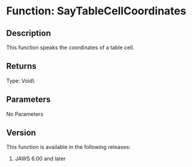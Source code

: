 # Function: SayTableCellCoordinates

## Description

This function speaks the coordinates of a table cell.

## Returns

Type: Void\

## Parameters

No Parameters

## Version

This function is available in the following releases:

1.  JAWS 6.00 and later
